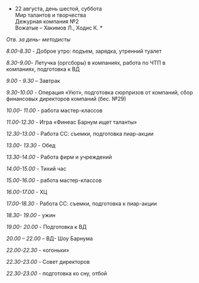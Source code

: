 * 22 августа, день шестой, суббота  
Мир талантов и творчества  
Дежурная компания №2  
Вожатые – Хакимов Л., Ходис К. *

_Отв. за день- методисты_

*8.00-8.30* - Доброе утро: подъем, зарядка, утренний туалет

*8.30-9.00*- Летучка (оргсборы) в компаниях, работа по ЧТП в компаниях, подготовка к ВД

*9.00 - 9.30* – Завтрак

*9.30-10.00* - Операция «Уют», подготовка сюрпризов от компаний, сбор финансовых директоров компаний (бес. №29)

*10.00- 11.00* - работа мастер-классов

*11.00-12.30* - Игра «Финеас Барнум ищет таланты»

*12.30-13.00* - Работа СС: съемки, подготовка пиар-акции

*13.00- 13.30* - Обед

*13.30-14.00* - Работа фирм и учреждений

*14.00-15.00* - Тихий час

*15.00-16.00* - работа мастер-классов

*16.00-17.00* - ХЦ

*17.00-18.30* - Работа СС: съемки, подготовка к пиар-акции

*18.30- 19.00* - ужин

*19.00- 20.00* - Подготовка к ВД

*20.00 – 22.00* – ВД- Шоу Барнума

*22.00-22.30* - «огоньки»

*22.30-23.00* - Совет директоров

*22.30-23.00* - подготовка ко сну, отбой